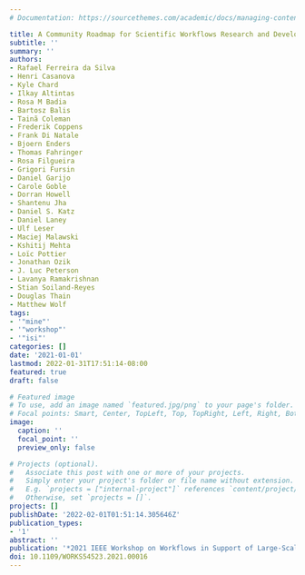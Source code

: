 ```yaml
---
# Documentation: https://sourcethemes.com/academic/docs/managing-content/

title: A Community Roadmap for Scientific Workflows Research and Development
subtitle: ''
summary: ''
authors:
- Rafael Ferreira da Silva
- Henri Casanova
- Kyle Chard
- Ilkay Altintas
- Rosa M Badia
- Bartosz Balis
- Tainã Coleman
- Frederik Coppens
- Frank Di Natale
- Bjoern Enders
- Thomas Fahringer
- Rosa Filgueira
- Grigori Fursin
- Daniel Garijo
- Carole Goble
- Dorran Howell
- Shantenu Jha
- Daniel S. Katz
- Daniel Laney
- Ulf Leser
- Maciej Malawski
- Kshitij Mehta
- Loïc Pottier
- Jonathan Ozik
- J. Luc Peterson
- Lavanya Ramakrishnan
- Stian Soiland-Reyes
- Douglas Thain
- Matthew Wolf
tags:
- '"mine"'
- '"workshop"'
- '"isi"'
categories: []
date: '2021-01-01'
lastmod: 2022-01-31T17:51:14-08:00
featured: true
draft: false

# Featured image
# To use, add an image named `featured.jpg/png` to your page's folder.
# Focal points: Smart, Center, TopLeft, Top, TopRight, Left, Right, BottomLeft, Bottom, BottomRight.
image:
  caption: ''
  focal_point: ''
  preview_only: false

# Projects (optional).
#   Associate this post with one or more of your projects.
#   Simply enter your project's folder or file name without extension.
#   E.g. `projects = ["internal-project"]` references `content/project/deep-learning/index.md`.
#   Otherwise, set `projects = []`.
projects: []
publishDate: '2022-02-01T01:51:14.305646Z'
publication_types:
- '1'
abstract: ''
publication: '*2021 IEEE Workshop on Workflows in Support of Large-Scale Science (WORKS)*'
doi: 10.1109/WORKS54523.2021.00016
---
```

